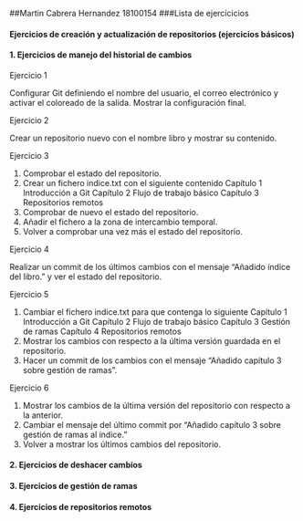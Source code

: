 ##Martin Cabrera Hernandez 18100154
###Lista de ejercicicios
#### Ejercicios de creación y actualización de repositorios (ejercicios básicos)
#### 1. Ejercicios de manejo del historial de cambios

Ejercicio 1

Configurar Git definiendo el nombre del usuario, el correo electrónico y activar el coloreado de la salida. Mostrar la configuración final.



Ejercicio 2

Crear un repositorio nuevo con el nombre libro y mostrar su contenido.

Ejercicio 3

1. Comprobar el estado del repositorio.
2. Crear un fichero indice.txt con el siguiente contenido
Capítulo 1 Introducción a Git
Capítulo 2 Flujo de trabajo básico
Capítulo 3 Repositorios remotos
1. Comprobar de nuevo el estado del repositorio.
2. Añadir el fichero a la zona de intercambio temporal.
3. Volver a comprobar una vez más el estado del repositorio.

Ejercicio 4

Realizar un commit de los últimos cambios con el mensaje “Añadido índice del libro.” y ver el estado del repositorio.
 

Ejercicio 5

1. Cambiar el fichero indice.txt para que contenga lo siguiente
Capítulo 1 Introducción a Git
Capítulo 2 Flujo de trabajo básico
Capítulo 3 Gestión de ramas
Capítulo 4 Repositorios remotos
2. Mostrar los cambios con respecto a la última versión guardada en el repositorio.
3. Hacer un commit de los cambios con el mensaje “Añadido capítulo 3 sobre gestión de ramas”.

Ejercicio 6

1. Mostrar los cambios de la última versión del repositorio con respecto a la anterior.
2. Cambiar el mensaje del último commit por “Añadido capítulo 3 sobre gestión de ramas al índice.”
3. Volver a mostrar los últimos cambios del repositorio.

#### 2. Ejercicios de deshacer cambios
#### 3. Ejercicios de gestión de ramas
#### 4. Ejercicios de repositorios remotos
